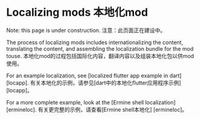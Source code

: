  
# Localizing mods  本地化mod 

Note: this page is under construction.  注意：此页面正在建设中。

The process of localizing mods includes internationalizing the content, translating the content, and assembling the localization bundle for the mod touse. 本地化mod的过程包括国际化内容，翻译内容以及组装本地化包以供mod使用。

For an example localization, see [localized flutter app example in dart][locapp].  有关本地化的示例，请参见[dart中的本地化flutter应用程序示例] [locapp]。

For a more complete example, look at the [Ermine shell localization][ermineloc].  有关更完整的示例，请查看[Ermine shell本地化] [ermineloc]。

